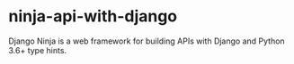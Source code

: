 # ninja-api-with-django
Django Ninja is a web framework for building APIs with Django and Python 3.6+ type hints.
